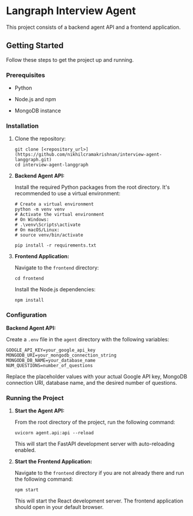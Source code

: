 # Langraph Interview Agent

This project consists of a backend agent API and a frontend application.

## Getting Started

Follow these steps to get the project up and running.

### Prerequisites

* Python

* Node.js and npm

* MongoDB instance

### Installation

1. Clone the repository:

   ```
   git clone [<repository_url>](https://github.com/nikhilcramakrishnan/interview-agent-langgraph.git)
   cd interview-agent-langgraph

   ```

2. **Backend Agent API:**

   Install the required Python packages from the root directory. It's recommended to use a virtual environment:

   ```
   # Create a virtual environment
   python -m venv venv
   # Activate the virtual environment
   # On Windows:
   # .\venv\Scripts\activate
   # On macOS/Linux:
   # source venv/bin/activate

   pip install -r requirements.txt

   ```

3. **Frontend Application:**

   Navigate to the `frontend` directory:

   ```
   cd frontend

   ```

   Install the Node.js dependencies:

   ```
   npm install

   ```

### Configuration

**Backend Agent API:**

Create a `.env` file in the `agent` directory with the following variables:

```
GOOGLE_API_KEY=your_google_api_key
MONGODB_URI=your_mongodb_connection_string
MONGODB_DB_NAME=your_database_name
NUM_QUESTIONS=number_of_questions

```

Replace the placeholder values with your actual Google API key, MongoDB connection URI, database name, and the desired number of questions.

### Running the Project

1. **Start the Agent API:**

   From the root directory of the project, run the following command:

   ```
   uvicorn agent.api:api --reload

   ```

   This will start the FastAPI development server with auto-reloading enabled.

2. **Start the Frontend Application:**

   Navigate to the `frontend` directory if you are not already there and run the following command:

   ```
   npm start

   ```

   This will start the React development server. The frontend application should open in your default browser.
